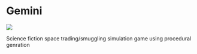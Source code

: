 # Gemini
![](https://travis-ci.com/holmgr/gemini.svg?token=RDpR67WchTNcoAMabkRa&branch=master)

Science fiction space trading/smuggling simulation game using procedural genration
